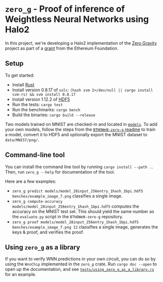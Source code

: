 # `zero_g` - Proof of inference of Weightless Neural Networks using Halo2

In this project, we're developing a Halo2 implementation of the [Zero Gravity](https://hackmd.io/nCoxJCMlTqOr41_r1W4S9g?view) project as part of a [grant](https://hackmd.io/@guard/BJ4UPK-fn) from the Ethereum Foundation.

## Setup

To get started:
- Install [Rust](https://www.rust-lang.org/tools/install)
- Install version 0.8.17 of `solc`:
  `(hash svm 2>/dev/null || cargo install svm-rs) && svm install 0.8.17`
- Install version 1.12.2 of [HDF5](https://github.com/mokus0/hdf5/blob/master/release_docs/INSTALL)
- Run the tests: `cargo test`
- Run the benchmarks: `cargo bench`
- Build the binaries: `cargo build --release`

Two models trained on MNIST are checked-in and located in [`models`](models).
To add your own models, follow the steps from the [`BTHOWeN-zero-g` readme](https://github.com/zkp-gravity/BTHOWeN-zero-g/blob/master/README.md) to train a model, convert it to HDF5 and optionally export the MNIST dataset to `data/MNIST/png/`.

## Command-line tool

You can install the command line tool by running `cargo install --path .`.
Then, run `zero_g --help` for documentation of the tool.

Here are a few examples:
- `zero_g predict models/model_28input_256entry_1hash_1bpi.hdf5 benches/example_image_7.png` classifies a single image.
- `zero_g compute-accuracy models/model_28input_256entry_1hash_1bpi.hdf5` computes the accuracy on the MNIST test set. This should yield the same number as the `evaluate.py` script in the `BTHOWeN-zero-g` repository.
- `zero_g proof models/model_28input_256entry_1hash_1bpi.hdf5 benches/example_image_7.png 12` classifies a single image, generates the keys & proof, and verifies the proof.

## Using `zero_g` as a library

If you want to verify WNN predictions in your own circuit, you can do so by using the `WnnChip` implemented in the `zero_g` crate.
Run `cargo doc --open` to open up the documentation, and see [`tests/using_zero_g_as_a_library.rs`](tests/using_zero_g_as_a_library.rs) for an example.